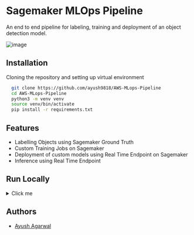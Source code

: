 
# Sagemaker MLOps Pipeline

An end to end pipeline for labeling, training and deployment of an object detection model.

![image](https://user-images.githubusercontent.com/43469729/218812586-bc4acd09-c1c0-481a-b297-aca228b35828.png)
## Installation

Cloning the repository and setting up virtual environment

```bash
  git clone https://github.com/ayush9818/AWS-MLops-Pipeline
  cd AWS-MLops-Pipeline
  python3 -m venv venv
  source venv/bin/activate
  pip install -r requirements.txt
```
    
## Features

- Labelling Objects using Sagemaker Ground Truth
- Custom Training Jobs on Sagemaker
- Deployment of custom models using Real Time Endpoint on Sagemaker
- Inference using Real Time Endpoint


## Run Locally
<details>
  <summary>Click me</summary>
  
  ### Labelling Job

  - Upload the Labelling Template [Link](https://github.com/ayush9818/AWS-MLops-Pipeline/blob/main/labelling/configs/instructions.template) on s3 

  - Update the config : [Link](https://github.com/ayush9818/AWS-MLops-Pipeline/blob/main/labelling/configs/labelling_config.json). Config parameters reference : [Link](https://github.com/ayush9818/AWS-MLops-Pipeline/wiki/Sagemaker-Labelling-Jobs#parameters-description-) 
  - To create a labelling job, run the following commands

    ```bash
      cd labelling
      python create_labelling_job.py --cfg configs/labelling_config.json
    ```
  - Now worker will be assigned a labelling job, once the worker complete the task, an output.manifest file will be written on s3 which will be used for model training.
  ----

  ### Training Job 

  #### Building Training Container Image in local
  - Use GPU base image to enable GPU support.
  ```bash
    cd training
    docker build -f Dockerfiles/AwsCPUDockerfile -t <image_name> .
  ```
  #### Pushing the image to ECR
  - Need to add ECR FullAccessRole Policy in Sagemaker IAM Role
  - Login into ECR repo using commands on ECR UI 
  - To tag and push the image, run the following commands 
  ```bash
    docker tag <image_name> <ecr_repo_uri>:<tag_name>
    docker push <ecr_repo_uri>:<tag_name>
  ```

  #### Creating a Training Job on  Sagemaker

  - Prepare a Job Config : [Link](https://github.com/ayush9818/AWS-MLops-Pipeline/blob/main/configs/job_config.json). Parameters Reference : Link
  - Prepare a Train Config : [Link](https://github.com/ayush9818/AWS-MLops-Pipeline/blob/main/training/configs/config.json). Parameters Reference : Link
  - To create a training job, run the following commands
  ```bash
    cd AWS-MLops-Pipeline
    python create_training_job.py --cfg configs/job_config.json
  ```
  ----

  ### Endpoint Deployment
  #### Building Inference Container Image in local
  - Use GPU base image to enable GPU support.
  ```bash
    cd inference
    aws ecr get-login-password --region us-east-1 | docker login --username AWS --password-stdin 763104351884.dkr.ecr.us-east-1.amazonaws.com
    docker build -f Dockerfiles/CpuDockerfile -t <image_name> .
  ```
  #### Pushing the image to ECR
  - Need to add ECR FullAccessRole Policy in Sagemaker IAM Role
  - Login into ECR repo using commands on ECR UI 
  - To tag and push the image, run the following commands 
  ```bash
    docker tag <image_name> <ecr_repo_uri>:<tag_name>
    docker push <ecr_repo_uri>:<tag_name>
  ```

  #### Creating a Real Time Endpoint
  - Prepare an endpoint config : [Link](https://github.com/ayush9818/AWS-MLops-Pipeline/blob/main/configs/endpoint_config.json). Parameters Reference : Link
  - To create an inference endpoint, run the following commands
  ```bash
    cd AWS-MLops-Pipeline
    python inference_resources.py --cfg configs/endpoint_config.json --action create_endpoint
  ```

  #### Deleting the Endpoint Resources 
  ```bash
    python inference_resources.py --cfg configs/endpoint_config.json --action delete_endpoint
  ```
  ----
  ### Model Inference 
  - Create a inference config : [Link](https://github.com/ayush9818/AWS-MLops-Pipeline/blob/main/configs/inference_config.json). Parameters Reference : Link
  ```bash
    cd AWS-MLops-Pipeline
    python invoke_endpoint.py --cfg configs/inference_config.json
  ```
</details>

## Authors

- [Ayush Agarwal](https://www.github.com/ayush9818)

